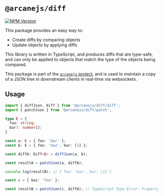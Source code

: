 # `@arcanejs/diff`

[![NPM Version](https://img.shields.io/npm/v/%40arcanejs%2Fdiff)](https://www.npmjs.com/package/@arcanejs/diff)

This package provides an easy way to:

* Create diffs by comparing objects
* Update objects by applying diffs

This library is written in TypeScript,
and produces diffs that are type-safe,
and can only be applied to objects that match the type
of the objects being compared.

This package is part of the
[`arcanejs` project](https://github.com/arcanejs/arcanejs#arcanejs),
and is used to maintain a copy of a JSON tree in downstream clients in real-time
via websockets.

## Usage

```ts
import { diffJson, Diff } from '@arcanejs/diff/diff';
import { patchJson } from '@arcanejs/diff/patch';

type E = {
  foo: string;
  bar?: number[];
}

const a: E = { foo: 'bar' };
const b: E = { foo: 'baz', bar: [1] };

const diffA: Diff<E> = diffJson(a, b);

const resultA = patchJson(a, diffA);

console.log(resultB); // { foo: 'baz', bar: [1] }

const c = { baz: 'foo' };

const resultB = patchJson(c, diffA); // TypeScript Type Error: Property 'baz' is missing in type '{ foo: string; bar?: number[] | undefined; }' but required in type '{ baz: string; }'
```
